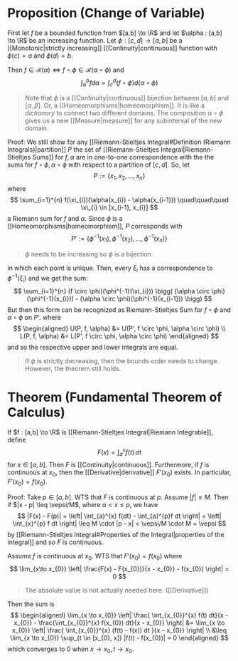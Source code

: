# Proposition (Change of Variable)
First let $f$ be a bounded function from $[a,b] \to \R$ and let $\alpha : [a,b] \to \R$ be an increasing function. Let $\phi : [c, d] \to [a,b]$ be a [[Monotonic|strictly increasing]] [[Continuity|continuous]] function with $\phi(c)= a$ and $\phi(d) = b$. 

Then $f \in \mathscr{R}(\alpha) \iff f \circ \phi \in \mathscr{R}(\alpha \circ \phi)$ and 
$$
\int_{a}^{b} f d \alpha = \int_{c}^{d} (f \circ \phi) d (\alpha \circ \phi)
$$
> Note that $\phi$ is a [[Continuity|continuous]] bijection between $[a,b]$ and $[\alpha, \beta]$. Or, a [[Homeomorphisms|homeomorphism]]. It is like a *dictionary* to connect two different domains.  The composition $\alpha \circ \phi$ gives us a new [[Measure|measure]] for any subinterval of the new domain.

Proof: 
We still show for any [[Riemann-Stieltjes Integral#Definition (Riemann Integrals)|partition]] $P$ the set of [[Riemann-Stieltjes Integral|Riemann-Stieltjes Sums]] for $f,\alpha$ are in one-to-one correspondence with the the sums for $f \circ \phi, \alpha \circ \phi$ with respect to a partition of $[c,d]$. So, let 
$$
P := \{ x_{1}, x_{2}, \ldots, x_{n}  \}
$$
where 
$$
\sum_{i=1}^{n} f(\xi_{i})(\alpha(x_{i}) - \alpha(x_{i-1}))
\quad\quad\quad \xi_{i} \in [x_{i-1}, x_{i}]
$$
a Riemann sum for $f$ and $\alpha$. Since $\phi$ is a [[Homeomorphisms|homeomorphism]], $P$ corresponds with 
$$
P' := \{ \phi^{-1}(x_{1}), \phi^{-1}(x_{2}), \ldots, \phi^{-1}(x_{n}) \}
$$
> $\phi$ needs to be increasing so $\phi$ is a bijection. 

in which each point is unique. Then, every $\xi_{i}$ has a correspondence to $\phi^{-1}(\xi_{i})$ and we get the sum:
$$
\sum_{i=1}^{n} (f \circ \phi)(\phi^{-1}(\xi_{i}))
\bigg( (\alpha \circ \phi)(\phi^{-1}(x_{i})) - (\alpha \circ \phi)(\phi^{-1}(x_{i-1})) \bigg)
$$
But then this form can be recognized as Riemann-Stieltjes Sum for $f \circ \phi$ and $\alpha \circ \phi$ on $P'$. where 
$$
\begin{aligned}
U(P, f, \alpha) &= U(P', f \circ \phi, \alpha \circ \phi) \\
L(P, f, \alpha) &= L(P', f \circ \phi, \alpha \circ \phi)
\end{aligned}
$$
and so the respective upper and lower integrals are equal.
> If $\phi$ is strictly decreasing, then the bounds order needs to change. However, the theorem still holds. 

# Theorem (Fundamental Theorem of Calculus)
If $f : [a,b] \to \R$ is [[Riemann-Stieltjes Integral|Riemann Integrable]], define
$$
F(x) = \int_{a}^{x} f(t) \,dt 
$$
for $x \in [a,b]$. Then $F$ is [[Continuity|continuous]]. Furthermore, if $f$ is continuous at $x_{0}$, then the [[Derivative|derivative]] $F'(x_{0})$ exists. In particular, $F'(x_{0}) = f(x_{0})$. 

Proof:
Take $p \in [a, b]$. WTS that $F$ is continuous at $p$. Assume $|f| \leq M$. Then if $|x - p| \leq \vepsi/M$, where $a < x \leq p$, we have 
$$
|F(x) - F(p)|
= \left| \int_{a}^{x} f(dt) - \int_{a}^{p}f dt \right|
= \left| \int_{x}^{p} f dt \right|
\leq M \cdot |p - x|
< \vepsi/M \cdot M = \vepsi
$$
by [[Riemann-Stieltjes Integral#Properties of the Integral|properties of the integral]] and so $F$ is continuous. 

Assume $f$ is continuous at $x_{0}$. WTS that $F'(x_{0}) = f(x_{0})$ where 
$$
\lim_{x\to x_{0}} \left| \frac{F(x) - F(x_{0})}{x - x_{0}} - f(x_{0}) \right| = 0 
$$
> The absolute value is not actually needed here. ([[Derivative]]) 

Then the sum is 
$$
\begin{aligned}
\lim_{x \to x_{0}}
\left|
	\frac{ \int_{x_{0}}^{x} f(t) dt}{x - x_{0}} - \frac{\int_{x_{0}}^{x} f(x_{0}) dt}{x - x_{0}} 
\right|
&=
\lim_{x \to x_{0}} 
\left| 
	\frac{ \int_{x_{0}}^{x} (f(t) - f(x)) dt }{x - x_{0}}
\right| \\ 
&\leq 
\lim_{x \to x_{0}} \sup_{t \in [x_{0}, x]} |f(t) - f(x_{0})|
= 0
\end{aligned}
$$
which converges to $0$ when $x \to x_{0}, t \to x_{0}$. 